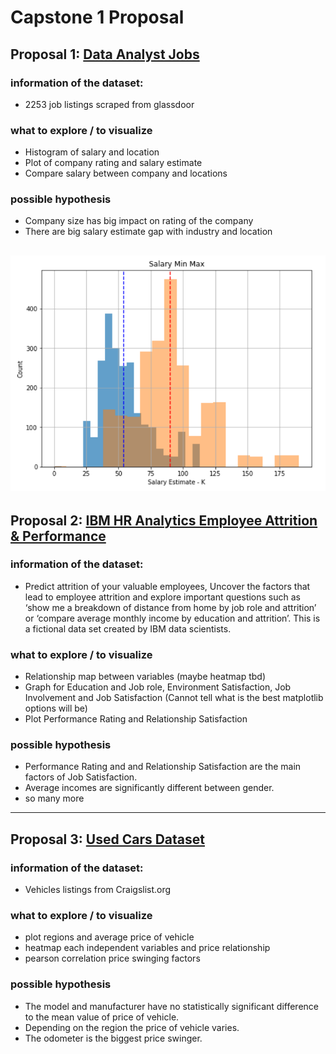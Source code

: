 # Capstone 1 Proposal

##  Proposal 1:  [Data Analyst Jobs](https://www.kaggle.com/andrewmvd/data-analyst-jobs)

### information of the dataset:
  - 2253 job listings scraped from glassdoor

### what to explore / to visualize  
- Histogram of salary and location 
- Plot of company rating and salary estimate
- Compare salary between company and locations

### possible hypothesis
  - Company size has big impact on rating of the company
  - There are big salary estimate gap with industry and location 


![](img/minmaxsal.png)
-------

##   Proposal 2: [IBM HR Analytics Employee Attrition & Performance](https://www.kaggle.com/pavansubhasht/ibm-hr-analytics-attrition-dataset?select=WA_Fn-UseC_-HR-Employee-Attrition.csv)

### information of the dataset:
  - Predict attrition of your valuable employees, Uncover the factors that lead to employee attrition and explore important questions such as ‘show me a breakdown of distance from home by job role and attrition’ or ‘compare average monthly income by education and attrition’. This is a fictional data set created by IBM data scientists.

###  what to explore / to visualize
  - Relationship map between variables (maybe heatmap tbd)
  - Graph for Education and Job role, Environment Satisfaction, Job Involvement and Job Satisfaction (Cannot tell what is the best matplotlib options will be)
  - Plot Performance Rating and Relationship Satisfaction

###  possible hypothesis

- Performance Rating and and Relationship Satisfaction are the main factors of Job Satisfaction.
- Average incomes are significantly different between gender.
- so many more

-------

##  Proposal 3: [Used Cars Dataset](https://www.kaggle.com/austinreese/craigslist-carstrucks-data)

### information of the dataset:
  - Vehicles listings from Craigslist.org

### what to explore / to visualize  
  - plot regions and average price of vehicle
  - heatmap each independent variables and price relationship                       
  - pearson correlation price swinging factors
 
###  possible hypothesis
  - The model and manufacturer have no statistically significant difference to the mean value of price of vehicle.
  - Depending on the region the price of vehicle varies.
  - The odometer is the biggest price swinger.



